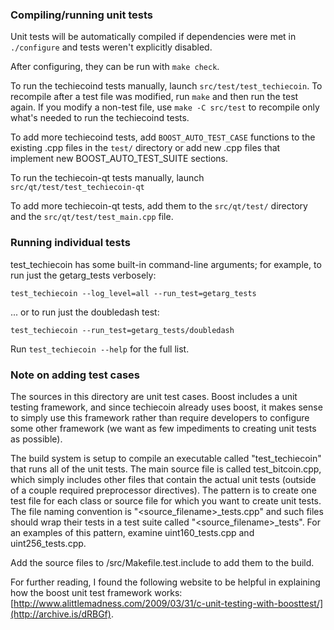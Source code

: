 ### Compiling/running unit tests

Unit tests will be automatically compiled if dependencies were met in `./configure`
and tests weren't explicitly disabled.

After configuring, they can be run with `make check`.

To run the techiecoind tests manually, launch `src/test/test_techiecoin`. To recompile
after a test file was modified, run `make` and then run the test again. If you
modify a non-test file, use `make -C src/test` to recompile only what's needed
to run the techiecoind tests.

To add more techiecoind tests, add `BOOST_AUTO_TEST_CASE` functions to the existing
.cpp files in the `test/` directory or add new .cpp files that
implement new BOOST_AUTO_TEST_SUITE sections.

To run the techiecoin-qt tests manually, launch `src/qt/test/test_techiecoin-qt`

To add more techiecoin-qt tests, add them to the `src/qt/test/` directory and
the `src/qt/test/test_main.cpp` file.

### Running individual tests

test_techiecoin has some built-in command-line arguments; for
example, to run just the getarg_tests verbosely:

    test_techiecoin --log_level=all --run_test=getarg_tests

... or to run just the doubledash test:

    test_techiecoin --run_test=getarg_tests/doubledash

Run `test_techiecoin --help` for the full list.

### Note on adding test cases

The sources in this directory are unit test cases.  Boost includes a
unit testing framework, and since techiecoin already uses boost, it makes
sense to simply use this framework rather than require developers to
configure some other framework (we want as few impediments to creating
unit tests as possible).

The build system is setup to compile an executable called "test_techiecoin"
that runs all of the unit tests.  The main source file is called
test_bitcoin.cpp, which simply includes other files that contain the
actual unit tests (outside of a couple required preprocessor
directives).  The pattern is to create one test file for each class or
source file for which you want to create unit tests.  The file naming
convention is "<source_filename>_tests.cpp" and such files should wrap
their tests in a test suite called "<source_filename>_tests".  For an
examples of this pattern, examine uint160_tests.cpp and
uint256_tests.cpp.

Add the source files to /src/Makefile.test.include to add them to the build.

For further reading, I found the following website to be helpful in
explaining how the boost unit test framework works:
[http://www.alittlemadness.com/2009/03/31/c-unit-testing-with-boosttest/](http://archive.is/dRBGf).
